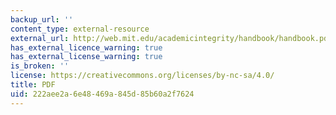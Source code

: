 ```yaml
---
backup_url: ''
content_type: external-resource
external_url: http://web.mit.edu/academicintegrity/handbook/handbook.pdf
has_external_licence_warning: true
has_external_license_warning: true
is_broken: ''
license: https://creativecommons.org/licenses/by-nc-sa/4.0/
title: PDF
uid: 222aee2a-6e48-469a-845d-85b60a2f7624
---
```

